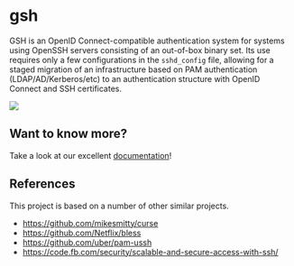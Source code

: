 # gsh

GSH is an OpenID Connect-compatible authentication system for systems using OpenSSH servers consisting of an out-of-box binary set.
Its use requires only a few configurations in the `sshd_config` file, allowing for a staged migration of an infrastructure based on PAM authentication (LDAP/AD/Kerberos/etc) to an authentication structure with OpenID Connect and SSH certificates.

<p allign="center">
  <img src="https://github.com/globocom/gsh/wiki/images/gsh_docker.gif" />
</p>       

## Want to know more?

Take a look at our excellent [documentation](https://github.com/globocom/gsh/wiki)!

## References

This project is based on a number of other similar projects.

- https://github.com/mikesmitty/curse
- https://github.com/Netflix/bless
- https://github.com/uber/pam-ussh
- https://code.fb.com/security/scalable-and-secure-access-with-ssh/
